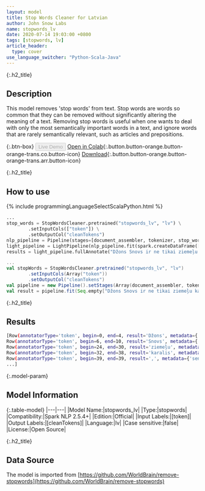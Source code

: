 ```yaml
---
layout: model
title: Stop Words Cleaner for Latvian
author: John Snow Labs
name: stopwords_lv
date: 2020-07-14 19:03:00 +0800
tags: [stopwords, lv]
article_header:
  type: cover
use_language_switcher: "Python-Scala-Java"
---
```


{:.h2_title}
## Description
This model removes 'stop words' from text. Stop words are words so common that they can be removed without significantly altering the meaning of a text. Removing stop words is useful when one wants to deal with only the most semantically important words in a text, and ignore words that are rarely semantically relevant, such as articles and prepositions.

{:.btn-box}
<button class="button button-orange" disabled>Live Demo</button>
[Open in Colab](https://github.com/JohnSnowLabs/spark-nlp-workshop/blob/b2eb08610dd49d5b15077cc499a94b4ec1e8b861/jupyter/annotation/english/stop-words/StopWordsCleaner.ipynb){:.button.button-orange.button-orange-trans.co.button-icon}
[Download](https://s3.amazonaws.com/auxdata.johnsnowlabs.com/public/models/stopwords_lv_lv_2.5.4_2.4_1594742439893.zip){:.button.button-orange.button-orange-trans.arr.button-icon}

{:.h2_title}
## How to use

<div class="tabs-box" markdown="1">

{% include programmingLanguageSelectScalaPython.html %}

```python
...
stop_words = StopWordsCleaner.pretrained("stopwords_lv", "lv") \
        .setInputCols(["token"]) \
        .setOutputCol("cleanTokens")
nlp_pipeline = Pipeline(stages=[document_assembler, tokenizer, stop_words])
light_pipeline = LightPipeline(nlp_pipeline.fit(spark.createDataFrame([['']]).toDF("text")))
results = light_pipeline.fullAnnotate("Džons Snovs ir ne tikai ziemeļu karalis, bet arī angļu ārsts un anestēzijas un medicīniskās higiēnas attīstības līderis.")
```

```scala
...
val stopWords = StopWordsCleaner.pretrained("stopwords_lv", "lv")
        .setInputCols(Array("token"))
        .setOutputCol("cleanTokens")
val pipeline = new Pipeline().setStages(Array(document_assembler, tokenizer, stopWords))
val result = pipeline.fit(Seq.empty["Džons Snovs ir ne tikai ziemeļu karalis, bet arī angļu ārsts un anestēzijas un medicīniskās higiēnas attīstības līderis."].toDS.toDF("text")).transform(data)
```

{:.h2_title}
## Results

```bash
[Row(annotatorType='token', begin=0, end=4, result='Džons', metadata={'sentence': '0'}, embeddings=[]),
Row(annotatorType='token', begin=6, end=10, result='Snovs', metadata={'sentence': '0'}, embeddings=[]),
Row(annotatorType='token', begin=24, end=30, result='ziemeļu', metadata={'sentence': '0'}, embeddings=[]),
Row(annotatorType='token', begin=32, end=38, result='karalis', metadata={'sentence': '0'}, embeddings=[]),
Row(annotatorType='token', begin=39, end=39, result=',', metadata={'sentence': '0'}, embeddings=[]),
...]
```

{:.model-param}
## Model Information

{:.table-model}
|---|---|
|Model Name:|stopwords_lv|
|Type:|stopwords|
|Compatibility:|Spark NLP 2.5.4+|
|Edition:|Official|
|Input Labels:|[token]|
|Output Labels:|[cleanTokens]|
|Language:|lv|
|Case sensitive:|false|
|License:|Open Source|

{:.h2_title}
## Data Source
The model is imported from [https://github.com/WorldBrain/remove-stopwords](https://github.com/WorldBrain/remove-stopwords)